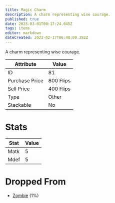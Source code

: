 ```yaml
---
title: Magic Charm
description: A charm representing wise courage.
published: true
date: 2023-03-01T00:17:24.045Z
tags: items
editor: markdown
dateCreated: 2023-02-17T06:48:00.382Z
---
```


A charm representing wise courage.

|Attribute|Value|
|-|-|
|ID|81|
|Purchase Price|800 Flips|
|Sell Price|400 Flips|
|Type|Other|
|Stackable|No|

# Stats
|Stat|Value|
|-|-|
|Matk|5|
|Mdef|5|

# Dropped From
 * [Zombie](/monsters/zombie) (1%)
